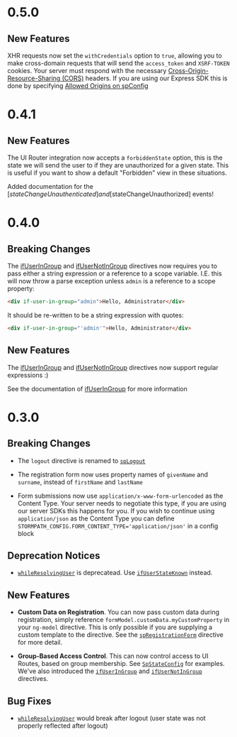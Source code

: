 # 0.5.0

## New Features

XHR requests now set the `withCredentials` option to `true`, allowing you to
make cross-domain requests that will send the `access_token` and `XSRF-TOKEN`
cookies.  Your server must respond with the necessary
[Cross-Origin-Resource-Sharing (CORS)](https://developer.mozilla.org/en-US/docs/Web/HTTP/Access_control_CORS) headers.
If you are using our Express SDK this is done by specifying
[Allowed Origins on spConfig](https://github.com/stormpath/stormpath-sdk-express#allowedOrigins)

# 0.4.1

## New Features

The UI Router integration now accepts a `forbiddenState` option, this is the
state we will send the user to if they are unauthorized for a given state.
This is useful if you want to show a default "Forbidden" view in these
situations.

Added documentation for the [$stateChangeUnauthenticated] and
[$stateChangeUnauthorized] events!

# 0.4.0

## Breaking Changes

The [ifUserInGroup] and [ifUserNotInGroup] directives now requires you to pass
either a string expression or a reference to a scope variable.  I.E. this will
now throw a parse exception unless `admin` is a reference to a scope property:

```html
<div if-user-in-group="admin">Hello, Administrator</div>
```

It should be re-written to be a string expression with quotes:

```html
<div if-user-in-group="'admin'">Hello, Administrator</div>
```

## New Features

The [ifUserInGroup] and [ifUserNotInGroup] directives now support regular
expressions :)

See the documentation of [ifUserInGroup] for more information

# 0.3.0

## Breaking Changes

* The `logout` directive is renamed to
[`spLogout`](https://docs.stormpath.com/angularjs/sdk/#/api/stormpath.spLogout:spLogout)

* The registration form now uses property names of
`givenName` and `surname`, instead of `firstName` and `lastName`

* Form submissions now use `application/x-www-form-urlencoded` as the Content Type.
Your server needs to negotiate this type, if you are using our server SDKs this happens
for you.  If you wish to continue using `application/json` as the Content
Type you can define `STORMPATH_CONFIG.FORM_CONTENT_TYPE='application/json'` in a
config block

## Deprecation Notices

* [`whileResolvingUser`](https://docs.stormpath.com/angularjs/sdk/#/api/stormpath.whileResolvingUser:while-resolving-user)
is deprecatead.  Use
[`ifUserStateKnown`](https://docs.stormpath.com/angularjs/sdk/#/api/stormpath.ifUserStateKnown:ifUserStateKnown)
instead.

## New Features

* **Custom Data on Registration**.  You can now pass custom data during
registration, simply reference `formModel.customData.myCustomProperty` in your
`ng-model` directive.  This is only possible if you are supplying a custom
template to the directive.  See the
[`spRegistrationForm`](https://docs.stormpath.com/angularjs/sdk/#/api/stormpath.spRegistrationForm:spRegistrationForm)
directive for more detail.

* **Group-Based Access Control**.  This can now control access to UI Routes,
based on group membership.  See
[`SpStateConfig`](https://docs.stormpath.com/angularjs/sdk/#/api/stormpath.SpStateConfig:SpStateConfig)
for examples.  We've also introduced the
[`ifUserInGroup`](https://docs.stormpath.com/angularjs/sdk/#/api/stormpath.ifUserInGroup:ifUserInGroup)
and
[`ifUserNotInGroup`](https://docs.stormpath.com/angularjs/sdk/#/api/stormpath.ifUserNotInGroup:ifUserNotInGroup)
directives.

## Bug Fixes

* [`whileResolvingUser`](https://docs.stormpath.com/angularjs/sdk/#/api/stormpath.whileResolvingUser:while-resolving-user)
would break after logout (user state was not properly reflected after logout)


[$stateChangeUnauthenticated]: https://docs.stormpath.com/angularjs/sdk/#/api/stormpath.$stormpath#events_$statechangeunauthenticated
[$stateChangeUnauthorized]: https://docs.stormpath.com/angularjs/sdk/#/api/stormpath.$stormpath#events_$statechangeunauthorized
[ifUserInGroup]: https://docs.stormpath.com/angularjs/sdk/#/api/stormpath.ifUserInGroup:ifUserInGroup
[ifUserNotInGroup]: https://docs.stormpath.com/angularjs/sdk/#/api/stormpath.ifUserNotInGroup:ifUserNotInGroup